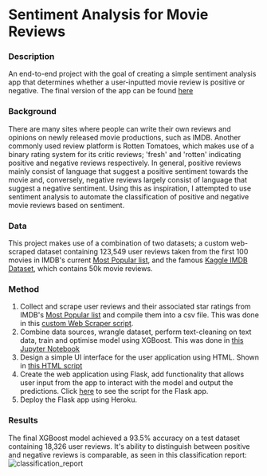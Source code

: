 # Sentiment Analysis for Movie Reviews

### Description

An end-to-end project with the goal of creating a simple sentiment analysis app that determines whether a user-inputted movie review is positive or negative. The final version of the app can be found [here](https://denzel-movie-sentiment-app.herokuapp.com)

### Background

There are many sites where people can write their own reviews and opinions on newly released movie productions, such as IMDB. Another commonly used review platform is Rotten Tomatoes, which makes use of a binary rating system for its critic reviews; 'fresh' and 'rotten' indicating positive and negative reviews respectively. In general, positive reviews mainly consist of language that suggest a positive sentiment towards the movie and, conversely, negative reviews largely consist of language that suggest a negative sentiment. Using this as inspiration, I attempted to use sentiment analysis to automate the classification of positive and negative movie reviews based on sentiment.

### Data

This project makes use of a combination of two datasets; a custom web-scraped dataset containing 123,549 user reviews taken from the first 100 movies in IMDB's current [Most Popular list](https://www.imdb.com/chart/moviemeter?pf_rd_m=A2FGELUUNOQJNL&pf_rd_p=470df400-70d9-4f35-bb05-8646a1195842&pf_rd_r=EPJ9NEX6DE771BWHSG8P&pf_rd_s=right-4&pf_rd_t=15506&pf_rd_i=top&ref_=chttp_ql_2), and the famous [Kaggle IMDB Dataset](https://www.kaggle.com/datasets/lakshmi25npathi/imdb-dataset-of-50k-movie-reviews), which contains 50k movie reviews.

### Method

1. Collect and scrape user reviews and their associated star ratings from IMDB's [Most Popular list](https://www.imdb.com/chart/moviemeter?pf_rd_m=A2FGELUUNOQJNL&pf_rd_p=470df400-70d9-4f35-bb05-8646a1195842&pf_rd_r=EPJ9NEX6DE771BWHSG8P&pf_rd_s=right-4&pf_rd_t=15506&pf_rd_i=top&ref_=chttp_ql_2) and compile them into a csv file. This was done in this [custom Web Scraper script](https://github.com/denzelabad/MovieReview-Sentiment-Analysis/blob/main/IMDB_WebScrape.py).
2. Combine data sources, wrangle dataset, perform text-cleaning on text data, train and optimise model using XGBoost. This was done in [this Jupyter Notebook](https://github.com/denzelabad/MovieReview-Sentiment-Analysis/blob/main/IMDB_Sentiment_Analysis.ipynb)
3. Design a simple UI interface for the user application using HTML. Shown in [this HTML script](https://github.com/denzelabad/MovieReview-Sentiment-Analysis/blob/main/IMDB_App/templates/IMDB_html.html)
4. Create the web application using Flask, add functionality that allows user input from the app to interact with the model and output the predictions. Click [here](https://github.com/denzelabad/MovieReview-Sentiment-Analysis/blob/main/IMDB_App/app.py) to see the script for the Flask app.
5. Deploy the Flask app using Heroku.

### Results

The final XGBoost model achieved a 93.5% accuracy on a test dataset containing 18,326 user reviews. It's ability to distinguish between positive and negative reviews is comparable, as seen in this classification report:
![classification_report](https://user-images.githubusercontent.com/69582949/169747807-a4086ebb-504c-43f7-89c2-e1aeecb97ecd.png)

